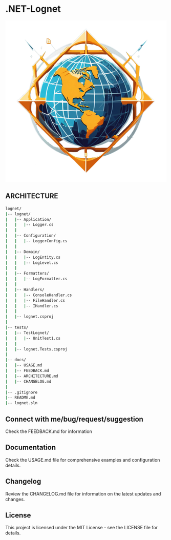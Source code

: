# .NET-Lognet

![logo](docs/logo.png)

## ARCHITECTURE
```bash
lognet/
|-- lognet/
|   |-- Application/
|   |   |-- Logger.cs
|   |
|   |-- Configuration/
|   |   |-- LoggerConfig.cs
|   |
|   |-- Domain/
|   |   |-- LogEntity.cs
|   |   |-- LogLevel.cs
|   |
|   |-- Formatters/
|   |   |-- LogFormatter.cs
|   |
|   |-- Handlers/
|   |   |-- ConsoleHandler.cs
|   |   |-- FileHandler.cs
|   |   |-- IHandler.cs
|   |
|   |-- lognet.csproj
|
|-- tests/
|   |-- TestLognet/
|   |   |-- UnitTest1.cs
|   |
|   |-- lognet.Tests.csproj
|
|-- docs/
|   |-- USAGE.md
|   |-- FEEDBACK.md
|   |-- ARCHITECTURE.md
|   |-- CHANGELOG.md
|
|-- .gitignore
|-- README.md
|-- lognet.sln
```

## Connect with me/bug/request/suggestion
Check the FEEDBACK.md for information

## Documentation
Check the USAGE.md file for comprehensive examples and configuration details.

## Changelog
Review the CHANGELOG.md file for information on the latest updates and changes.

## License
This project is licensed under the MIT License - see the LICENSE file for details.